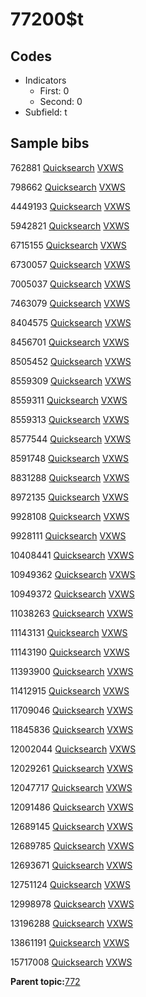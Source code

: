 # 77200$t

## Codes

-   Indicators
    -   First: 0
    -   Second: 0
-   Subfield: t

## Sample bibs

762881 [Quicksearch](https://search.library.yale.edu/catalog/762881) [VXWS](http://prodorbis.library.yale.edu:7014/vxws/GetHoldingsService?bibId=762881)

798662 [Quicksearch](https://search.library.yale.edu/catalog/798662) [VXWS](http://prodorbis.library.yale.edu:7014/vxws/GetHoldingsService?bibId=798662)

4449193 [Quicksearch](https://search.library.yale.edu/catalog/4449193) [VXWS](http://prodorbis.library.yale.edu:7014/vxws/GetHoldingsService?bibId=4449193)

5942821 [Quicksearch](https://search.library.yale.edu/catalog/5942821) [VXWS](http://prodorbis.library.yale.edu:7014/vxws/GetHoldingsService?bibId=5942821)

6715155 [Quicksearch](https://search.library.yale.edu/catalog/6715155) [VXWS](http://prodorbis.library.yale.edu:7014/vxws/GetHoldingsService?bibId=6715155)

6730057 [Quicksearch](https://search.library.yale.edu/catalog/6730057) [VXWS](http://prodorbis.library.yale.edu:7014/vxws/GetHoldingsService?bibId=6730057)

7005037 [Quicksearch](https://search.library.yale.edu/catalog/7005037) [VXWS](http://prodorbis.library.yale.edu:7014/vxws/GetHoldingsService?bibId=7005037)

7463079 [Quicksearch](https://search.library.yale.edu/catalog/7463079) [VXWS](http://prodorbis.library.yale.edu:7014/vxws/GetHoldingsService?bibId=7463079)

8404575 [Quicksearch](https://search.library.yale.edu/catalog/8404575) [VXWS](http://prodorbis.library.yale.edu:7014/vxws/GetHoldingsService?bibId=8404575)

8456701 [Quicksearch](https://search.library.yale.edu/catalog/8456701) [VXWS](http://prodorbis.library.yale.edu:7014/vxws/GetHoldingsService?bibId=8456701)

8505452 [Quicksearch](https://search.library.yale.edu/catalog/8505452) [VXWS](http://prodorbis.library.yale.edu:7014/vxws/GetHoldingsService?bibId=8505452)

8559309 [Quicksearch](https://search.library.yale.edu/catalog/8559309) [VXWS](http://prodorbis.library.yale.edu:7014/vxws/GetHoldingsService?bibId=8559309)

8559311 [Quicksearch](https://search.library.yale.edu/catalog/8559311) [VXWS](http://prodorbis.library.yale.edu:7014/vxws/GetHoldingsService?bibId=8559311)

8559313 [Quicksearch](https://search.library.yale.edu/catalog/8559313) [VXWS](http://prodorbis.library.yale.edu:7014/vxws/GetHoldingsService?bibId=8559313)

8577544 [Quicksearch](https://search.library.yale.edu/catalog/8577544) [VXWS](http://prodorbis.library.yale.edu:7014/vxws/GetHoldingsService?bibId=8577544)

8591748 [Quicksearch](https://search.library.yale.edu/catalog/8591748) [VXWS](http://prodorbis.library.yale.edu:7014/vxws/GetHoldingsService?bibId=8591748)

8831288 [Quicksearch](https://search.library.yale.edu/catalog/8831288) [VXWS](http://prodorbis.library.yale.edu:7014/vxws/GetHoldingsService?bibId=8831288)

8972135 [Quicksearch](https://search.library.yale.edu/catalog/8972135) [VXWS](http://prodorbis.library.yale.edu:7014/vxws/GetHoldingsService?bibId=8972135)

9928108 [Quicksearch](https://search.library.yale.edu/catalog/9928108) [VXWS](http://prodorbis.library.yale.edu:7014/vxws/GetHoldingsService?bibId=9928108)

9928111 [Quicksearch](https://search.library.yale.edu/catalog/9928111) [VXWS](http://prodorbis.library.yale.edu:7014/vxws/GetHoldingsService?bibId=9928111)

10408441 [Quicksearch](https://search.library.yale.edu/catalog/10408441) [VXWS](http://prodorbis.library.yale.edu:7014/vxws/GetHoldingsService?bibId=10408441)

10949362 [Quicksearch](https://search.library.yale.edu/catalog/10949362) [VXWS](http://prodorbis.library.yale.edu:7014/vxws/GetHoldingsService?bibId=10949362)

10949372 [Quicksearch](https://search.library.yale.edu/catalog/10949372) [VXWS](http://prodorbis.library.yale.edu:7014/vxws/GetHoldingsService?bibId=10949372)

11038263 [Quicksearch](https://search.library.yale.edu/catalog/11038263) [VXWS](http://prodorbis.library.yale.edu:7014/vxws/GetHoldingsService?bibId=11038263)

11143131 [Quicksearch](https://search.library.yale.edu/catalog/11143131) [VXWS](http://prodorbis.library.yale.edu:7014/vxws/GetHoldingsService?bibId=11143131)

11143190 [Quicksearch](https://search.library.yale.edu/catalog/11143190) [VXWS](http://prodorbis.library.yale.edu:7014/vxws/GetHoldingsService?bibId=11143190)

11393900 [Quicksearch](https://search.library.yale.edu/catalog/11393900) [VXWS](http://prodorbis.library.yale.edu:7014/vxws/GetHoldingsService?bibId=11393900)

11412915 [Quicksearch](https://search.library.yale.edu/catalog/11412915) [VXWS](http://prodorbis.library.yale.edu:7014/vxws/GetHoldingsService?bibId=11412915)

11709046 [Quicksearch](https://search.library.yale.edu/catalog/11709046) [VXWS](http://prodorbis.library.yale.edu:7014/vxws/GetHoldingsService?bibId=11709046)

11845836 [Quicksearch](https://search.library.yale.edu/catalog/11845836) [VXWS](http://prodorbis.library.yale.edu:7014/vxws/GetHoldingsService?bibId=11845836)

12002044 [Quicksearch](https://search.library.yale.edu/catalog/12002044) [VXWS](http://prodorbis.library.yale.edu:7014/vxws/GetHoldingsService?bibId=12002044)

12029261 [Quicksearch](https://search.library.yale.edu/catalog/12029261) [VXWS](http://prodorbis.library.yale.edu:7014/vxws/GetHoldingsService?bibId=12029261)

12047717 [Quicksearch](https://search.library.yale.edu/catalog/12047717) [VXWS](http://prodorbis.library.yale.edu:7014/vxws/GetHoldingsService?bibId=12047717)

12091486 [Quicksearch](https://search.library.yale.edu/catalog/12091486) [VXWS](http://prodorbis.library.yale.edu:7014/vxws/GetHoldingsService?bibId=12091486)

12689145 [Quicksearch](https://search.library.yale.edu/catalog/12689145) [VXWS](http://prodorbis.library.yale.edu:7014/vxws/GetHoldingsService?bibId=12689145)

12689785 [Quicksearch](https://search.library.yale.edu/catalog/12689785) [VXWS](http://prodorbis.library.yale.edu:7014/vxws/GetHoldingsService?bibId=12689785)

12693671 [Quicksearch](https://search.library.yale.edu/catalog/12693671) [VXWS](http://prodorbis.library.yale.edu:7014/vxws/GetHoldingsService?bibId=12693671)

12751124 [Quicksearch](https://search.library.yale.edu/catalog/12751124) [VXWS](http://prodorbis.library.yale.edu:7014/vxws/GetHoldingsService?bibId=12751124)

12998978 [Quicksearch](https://search.library.yale.edu/catalog/12998978) [VXWS](http://prodorbis.library.yale.edu:7014/vxws/GetHoldingsService?bibId=12998978)

13196288 [Quicksearch](https://search.library.yale.edu/catalog/13196288) [VXWS](http://prodorbis.library.yale.edu:7014/vxws/GetHoldingsService?bibId=13196288)

13861191 [Quicksearch](https://search.library.yale.edu/catalog/13861191) [VXWS](http://prodorbis.library.yale.edu:7014/vxws/GetHoldingsService?bibId=13861191)

15717008 [Quicksearch](https://search.library.yale.edu/catalog/15717008) [VXWS](http://prodorbis.library.yale.edu:7014/vxws/GetHoldingsService?bibId=15717008)

**Parent topic:**[772](../../tags/772/772.md)

